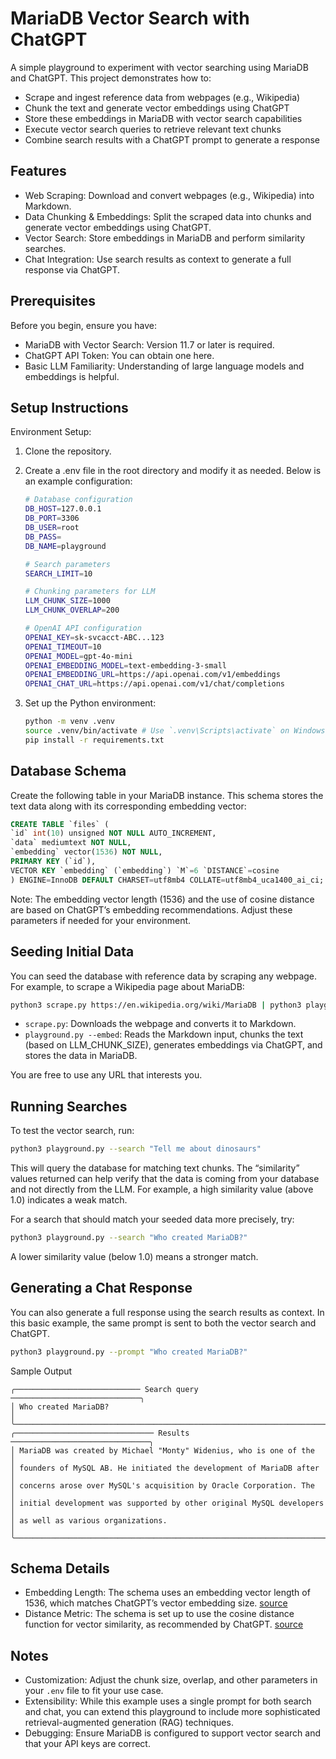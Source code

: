 # MariaDB Vector Search with ChatGPT

A simple playground to experiment with vector searching using MariaDB and ChatGPT. This project demonstrates how to:

- Scrape and ingest reference data from webpages (e.g., Wikipedia)
- Chunk the text and generate vector embeddings using ChatGPT
- Store these embeddings in MariaDB with vector search capabilities
- Execute vector search queries to retrieve relevant text chunks
- Combine search results with a ChatGPT prompt to generate a response

## Features

- Web Scraping: Download and convert webpages (e.g., Wikipedia) into Markdown.
- Data Chunking & Embeddings: Split the scraped data into chunks and generate vector embeddings using ChatGPT.
- Vector Search: Store embeddings in MariaDB and perform similarity searches.
- Chat Integration: Use search results as context to generate a full response via ChatGPT.

## Prerequisites

Before you begin, ensure you have:

- MariaDB with Vector Search: Version 11.7 or later is required.
- ChatGPT API Token: You can obtain one here.
- Basic LLM Familiarity: Understanding of large language models and embeddings is helpful.

## Setup Instructions

Environment Setup:

1. Clone the repository.
2. Create a .env file in the root directory and modify it as needed. Below is an example configuration:

   ```sh
   # Database configuration
   DB_HOST=127.0.0.1
   DB_PORT=3306
   DB_USER=root
   DB_PASS=
   DB_NAME=playground

   # Search parameters
   SEARCH_LIMIT=10

   # Chunking parameters for LLM
   LLM_CHUNK_SIZE=1000
   LLM_CHUNK_OVERLAP=200

   # OpenAI API configuration
   OPENAI_KEY=sk-svcacct-ABC...123
   OPENAI_TIMEOUT=10
   OPENAI_MODEL=gpt-4o-mini
   OPENAI_EMBEDDING_MODEL=text-embedding-3-small
   OPENAI_EMBEDDING_URL=https://api.openai.com/v1/embeddings
   OPENAI_CHAT_URL=https://api.openai.com/v1/chat/completions
   ```

3. Set up the Python environment:

   ```sh
   python -m venv .venv
   source .venv/bin/activate # Use `.venv\Scripts\activate` on Windows
   pip install -r requirements.txt
   ```

## Database Schema

Create the following table in your MariaDB instance. This schema stores the text data along with its corresponding embedding vector:

```sql
CREATE TABLE `files` (
`id` int(10) unsigned NOT NULL AUTO_INCREMENT,
`data` mediumtext NOT NULL,
`embedding` vector(1536) NOT NULL,
PRIMARY KEY (`id`),
VECTOR KEY `embedding` (`embedding`) `M`=6 `DISTANCE`=cosine
) ENGINE=InnoDB DEFAULT CHARSET=utf8mb4 COLLATE=utf8mb4_uca1400_ai_ci;
```

Note: The embedding vector length (1536) and the use of cosine distance are based on ChatGPT’s embedding recommendations. Adjust these parameters if needed for your environment.

## Seeding Initial Data

You can seed the database with reference data by scraping any webpage. For example, to scrape a Wikipedia page about MariaDB:

```sh
python3 scrape.py https://en.wikipedia.org/wiki/MariaDB | python3 playground.py --embed
```

- `scrape.py`: Downloads the webpage and converts it to Markdown.
- `playground.py --embed`: Reads the Markdown input, chunks the text (based on LLM_CHUNK_SIZE), generates embeddings via ChatGPT, and stores the data in MariaDB.

You are free to use any URL that interests you.

## Running Searches

To test the vector search, run:

```sh
python3 playground.py --search "Tell me about dinosaurs"
```

This will query the database for matching text chunks. The “similarity” values returned can help verify that the data is coming from your database and not directly from the LLM. For example, a high similarity value (above 1.0) indicates a weak match.

For a search that should match your seeded data more precisely, try:

```sh
python3 playground.py --search "Who created MariaDB?"
```

A lower similarity value (below 1.0) means a stronger match.

## Generating a Chat Response

You can also generate a full response using the search results as context. In this basic example, the same prompt is sent to both the vector search and ChatGPT.

```sh
python3 playground.py --prompt "Who created MariaDB?"
```

Sample Output

```text
╭──────────────────────────── Search query ─────────────────────────────╮
│ Who created MariaDB?                                                  │
╰───────────────────────────────────────────────────────────────────────╯
╭─────────────────────────────── Results ───────────────────────────────╮
│ MariaDB was created by Michael "Monty" Widenius, who is one of the    │
│ founders of MySQL AB. He initiated the development of MariaDB after   │
│ concerns arose over MySQL's acquisition by Oracle Corporation. The    │
│ initial development was supported by other original MySQL developers  │
│ as well as various organizations.                                     │
╰───────────────────────────────────────────────────────────────────────╯
```

## Schema Details

- Embedding Length: The schema uses an embedding vector length of 1536, which matches ChatGPT’s vector embedding size. [source](https://platform.openai.com/docs/guides/embeddings#how-to-get-embeddings)
- Distance Metric: The schema is set up to use the cosine distance function for vector similarity, as recommended by ChatGPT. [source](https://platform.openai.com/docs/guides/embeddings#which-distance-function-should-i-use)

## Notes

- Customization: Adjust the chunk size, overlap, and other parameters in your `.env` file to fit your use case.
- Extensibility: While this example uses a single prompt for both search and chat, you can extend this playground to include more sophisticated retrieval-augmented generation (RAG) techniques.
- Debugging: Ensure MariaDB is configured to support vector search and that your API keys are correct.
